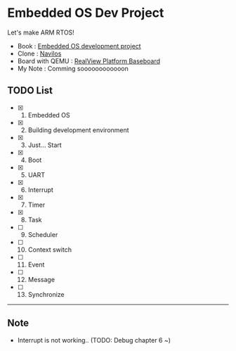 # Embedded OS Dev Project

Let's make ARM RTOS!
- Book : [Embedded OS development project](https://blog.insightbook.co.kr/2019/12/19/19944/)
- Clone : [Navilos](https://github.com/navilera/Navilos)
- Board with QEMU : [RealView Platform Baseboard](https://developer.arm.com/documentation/dui0417/d/)
- My Note : Comming soooooooooooon

## TODO List
- [X] 1. Embedded OS
- [X] 2. Building development environment
- [X] 3. Just... Start
- [X] 4. Boot
- [X] 5. UART
- [X] 6. Interrupt
- [X] 7. Timer
- [X] 8. Task
- [ ] 9. Scheduler
- [ ] 10. Context switch
- [ ] 11. Event
- [ ] 12. Message       
- [ ] 13. Synchronize

---
## Note
- Interrupt is not working.. (TODO: Debug chapter 6 ~)